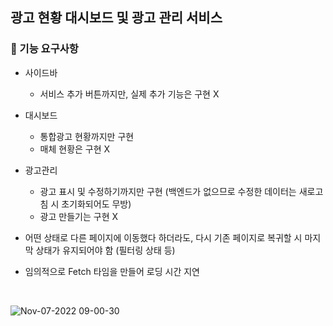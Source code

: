 ## 광고 현황 대시보드 및 광고 관리 서비스

### 🚀 기능 요구사항
- 사이드바
  - 서비스 추가 버튼까지만, 실제 추가 기능은 구현 X
- 대시보드
  - 통합광고 현황까지만 구현
  - 매체 현황은 구현 X
- 광고관리
  - 광고 표시 및 수정하기까지만 구현 (백엔드가 없으므로 수정한 데이터는 새로고침 시 초기화되어도 무방)
  - 광고 만들기는 구현 X

- 어떤 상태로 다른 페이지에 이동했다 하더라도, 다시 기존 페이지로 복귀할 시 마지막 상태가 유지되어야 함 (필터링 상태 등)
- 임의적으로 Fetch 타임을 만들어 로딩 시간 지연
<br>

![Nov-07-2022 09-00-30](https://user-images.githubusercontent.com/42020919/200202905-698f5fe6-d614-44cb-ad02-9554c060b0b1.gif)
